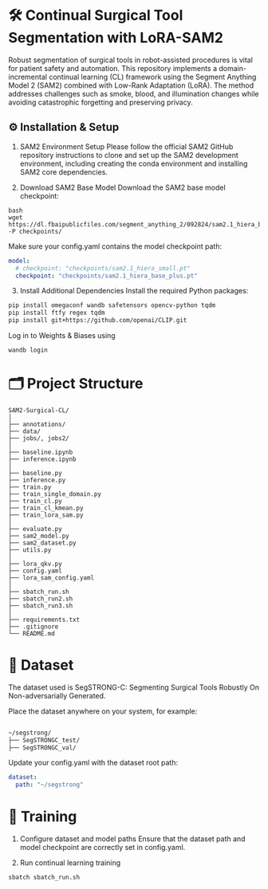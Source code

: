 # 🛠️ Continual Surgical Tool Segmentation with LoRA-SAM2
Robust segmentation of surgical tools in robot-assisted procedures is vital for patient safety and automation. This repository implements a domain-incremental continual learning (CL) framework using the Segment Anything Model 2 (SAM2) combined with Low-Rank Adaptation (LoRA). The method addresses challenges such as smoke, blood, and illumination changes while avoiding catastrophic forgetting and preserving privacy.

## ⚙️ Installation & Setup
1. SAM2 Environment Setup
Please follow the official SAM2 GitHub repository instructions to clone and set up the SAM2 development environment, including creating the conda environment and installing SAM2 core dependencies.

2. Download SAM2 Base Model
Download the SAM2 base model checkpoint:
```
bash
wget https://dl.fbaipublicfiles.com/segment_anything_2/092824/sam2.1_hiera_base_plus.pt -P checkpoints/
```

Make sure your config.yaml contains the model checkpoint path:
```yaml
model:
  # checkpoint: "checkpoints/sam2.1_hiera_small.pt"
  checkpoint: "checkpoints/sam2.1_hiera_base_plus.pt"
```

3. Install Additional Dependencies
Install the required Python packages:

```bash
pip install omegaconf wandb safetensors opencv-python tqdm
pip install ftfy regex tqdm
pip install git+https://github.com/openai/CLIP.git
```

Log in to Weights & Biases using
```bash
wandb login
```

# 🗂️ Project Structure
```
SAM2-Surgical-CL/
│
├── annotations/              
├── data/                     
├── jobs/, jobs2/             
│
├── baseline.ipynb            
├── inference.ipynb           
│
├── baseline.py               
├── inference.py              
├── train.py                  
├── train_single_domain.py    
├── train_cl.py               
├── train_cl_kmean.py         
├── train_lora_sam.py         
│
├── evaluate.py               
├── sam2_model.py             
├── sam2_dataset.py           
├── utils.py                  
│
├── lora_qkv.py               
├── config.yaml               
├── lora_sam_config.yaml      
│
├── sbatch_run.sh             
├── sbatch_run2.sh            
├── sbatch_run3.sh            
│
├── requirements.txt          
├── .gitignore
└── README.md
```

# 📂 Dataset
The dataset used is SegSTRONG-C: Segmenting Surgical Tools Robustly On Non-adversarially Generated.

Place the dataset anywhere on your system, for example:


```bash

~/segstrong/
├── SegSTRONGC_test/
├── SegSTRONGC_val/
```
Update your config.yaml with the dataset root path:

```yaml
dataset:
  path: "~/segstrong"
```

# 🚀 Training
1. Configure dataset and model paths
Ensure that the dataset path and model checkpoint are correctly set in config.yaml.

2. Run continual learning training
```bash
sbatch sbatch_run.sh
```



